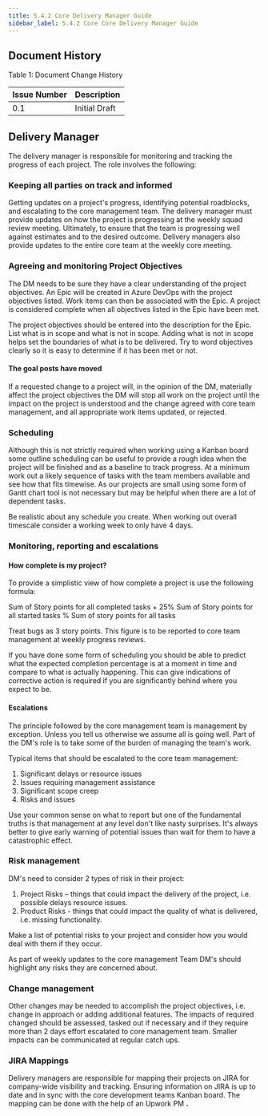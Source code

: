 ```yaml
---
title: 5.4.2 Core Delivery Manager Guide
sidebar_label: 5.4.2 Core Core Delivery Manager Guide
---
```


## Document History

Table 1: Document Change History

| **Issue Number** | **Description** |
| --- | --- |
| 0.1 | Initial Draft |

## Delivery Manager

The delivery manager is responsible for monitoring and tracking the progress of each project. The role involves the following:

### Keeping all parties on track and informed

Getting updates on a project&#39;s progress, identifying potential roadblocks, and escalating to the core management team. The delivery manager must provide updates on how the project is progressing at the weekly squad review meeting. Ultimately, to ensure that the team is progressing well against estimates and to the desired outcome. Delivery managers also provide updates to the entire core team at the weekly core meeting.

### Agreeing and monitoring Project Objectives

The DM needs to be sure they have a clear understanding of the project objectives. An Epic will be created in Azure DevOps with the project objectives listed. Work items can then be associated with the Epic. A project is considered complete when all objectives listed in the Epic have been met.

The project objectives should be entered into the description for the Epic. List what is in scope and what is not in scope. Adding what is not in scope helps set the boundaries of what is to be delivered. Try to word objectives clearly so it is easy to determine if it has been met or not.

#### The goal posts have moved

If a requested change to a project will, in the opinion of the DM, materially affect the project objectives the DM will stop all work on the project until the impact on the project is understood and the change agreed with core team management, and all appropriate work items updated, or rejected.

### Scheduling

Although this is not strictly required when working using a Kanban board some outline scheduling can be useful to provide a rough idea when the project will be finished and as a baseline to track progress. At a minimum work out a likely sequence of tasks with the team members available and see how that fits timewise. As our projects are small using some form of Gantt chart tool is not necessary but may be helpful when there are a lot of dependent tasks.

Be realistic about any schedule you create. When working out overall timescale consider a working week to only have 4 days.

### Monitoring, reporting and escalations

#### How complete is my project?

To provide a simplistic view of how complete a project is use the following formula:

Sum of Story points for all completed tasks + 25% Sum of Story points for all started tasks %
 Sum of story points for all tasks

Treat bugs as 3 story points. This figure is to be reported to core team management at weekly progress reviews.

If you have done some form of scheduling you should be able to predict what the expected completion percentage is at a moment in time and compare to what is actually happening. This can give indications of corrective action is required if you are significantly behind where you expect to be.

#### Escalations

The principle followed by the core management team is management by exception. Unless you tell us otherwise we assume all is going well. Part of the DM&#39;s role is to take some of the burden of managing the team&#39;s work.

Typical items that should be escalated to the core team management:

1. Significant delays or resource issues
2. Issues requiring management assistance
3. Significant scope creep
4. Risks and issues

Use your common sense on what to report but one of the fundamental truths is that management at any level don&#39;t like nasty surprises. It&#39;s always better to give early warning of potential issues than wait for them to have a catastrophic effect.

### Risk management

DM&#39;s need to consider 2 types of risk in their project:

1. Project Risks – things that could impact the delivery of the project, i.e. possible delays resource issues.
2. Product Risks - things that could impact the quality of what is delivered, i.e. missing functionality.

Make a list of potential risks to your project and consider how you would deal with them if they occur.

As part of weekly updates to the core management Team DM&#39;s should highlight any risks they are concerned about.

### Change management

Other changes may be needed to accomplish the project objectives, i.e. change in approach or adding additional features. The impacts of required changed should be assessed, tasked out if necessary and if they require more than 2 days effort escalated to core management team. Smaller impacts can be communicated at regular catch ups.

### JIRA Mappings

Delivery managers are responsible for mapping their projects on JIRA for company-wide visibility and tracking. Ensuring information on JIRA is up to date and in sync with the core development teams Kanban board. The mapping can be done with the help of an Upwork PM **.**